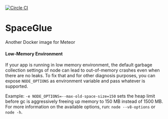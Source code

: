 [![Circle CI](https://circleci.com/gh/abernix/meteord/tree/master.svg?style=svg)](https://circleci.com/gh/abernix/meteord/tree/master)
# SpaceGlue

Another Docker image for Meteor

#### Low-Memory Environment

If your app is running in low memory environment, the default garbage collection settings of node can lead to out-of-memory crashes even when there are no leaks.
To fix that and for other diagnosis purposes, you can expose `NODE_OPTIONS` as environment variable and pass whatever is supported.

Example: `-e NODE_OPTIONS=--max-old-space-size=150` sets the heap limit before gc is aggressively freeing up memory to 150 MB instead of 1500 MB.
For more information on the available options, run: `node --v8-options` or `node -h`.


